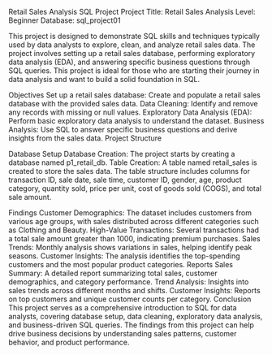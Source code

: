 Retail Sales Analysis SQL Project Project Title: Retail Sales Analysis Level: Beginner Database: sql_project01

This project is designed to demonstrate SQL skills and techniques typically used by data analysts to explore, clean, and analyze retail sales data. The project involves setting up a retail sales database, performing exploratory data analysis (EDA), and answering specific business questions through SQL queries. This project is ideal for those who are starting their journey in data analysis and want to build a solid foundation in SQL.

Objectives Set up a retail sales database: Create and populate a retail sales database with the provided sales data. Data Cleaning: Identify and remove any records with missing or null values. Exploratory Data Analysis (EDA): Perform basic exploratory data analysis to understand the dataset. Business Analysis: Use SQL to answer specific business questions and derive insights from the sales data. Project Structure

Database Setup Database Creation: The project starts by creating a database named p1_retail_db. Table Creation: A table named retail_sales is created to store the sales data. The table structure includes columns for transaction ID, sale date, sale time, customer ID, gender, age, product category, quantity sold, price per unit, cost of goods sold (COGS), and total sale amount.

Findings Customer Demographics: The dataset includes customers from various age groups, with sales distributed across different categories such as Clothing and Beauty. High-Value Transactions: Several transactions had a total sale amount greater than 1000, indicating premium purchases. Sales Trends: Monthly analysis shows variations in sales, helping identify peak seasons. Customer Insights: The analysis identifies the top-spending customers and the most popular product categories. Reports Sales Summary: A detailed report summarizing total sales, customer demographics, and category performance. Trend Analysis: Insights into sales trends across different months and shifts. Customer Insights: Reports on top customers and unique customer counts per category. Conclusion This project serves as a comprehensive introduction to SQL for data analysts, covering database setup, data cleaning, exploratory data analysis, and business-driven SQL queries. The findings from this project can help drive business decisions by understanding sales patterns, customer behavior, and product performance.
